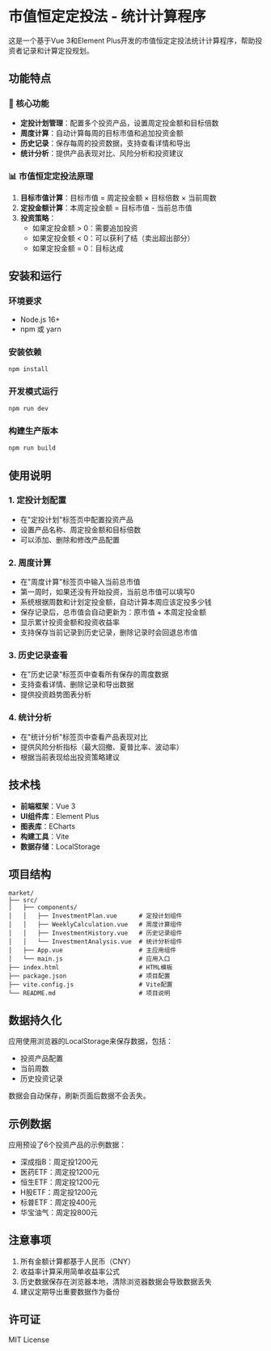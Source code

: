 # 市值恒定定投法 - 统计计算程序

这是一个基于Vue 3和Element Plus开发的市值恒定定投法统计计算程序，帮助投资者记录和计算定投规划。

## 功能特点

### 🎯 核心功能
- **定投计划管理**：配置多个投资产品，设置周定投金额和目标倍数
- **周度计算**：自动计算每周的目标市值和追加投资金额
- **历史记录**：保存每周的投资数据，支持查看详情和导出
- **统计分析**：提供产品表现对比、风险分析和投资建议

### 📊 市值恒定定投法原理
1. **目标市值计算**：目标市值 = 周定投金额 × 目标倍数 × 当前周数
2. **定投金额计算**：本周定投金额 = 目标市值 - 当前总市值
3. **投资策略**：
   - 如果定投金额 > 0：需要追加投资
   - 如果定投金额 < 0：可以获利了结（卖出超出部分）
   - 如果定投金额 = 0：目标达成

## 安装和运行

### 环境要求
- Node.js 16+
- npm 或 yarn

### 安装依赖
```bash
npm install
```

### 开发模式运行
```bash
npm run dev
```

### 构建生产版本
```bash
npm run build
```

## 使用说明

### 1. 定投计划配置
- 在"定投计划"标签页中配置投资产品
- 设置产品名称、周定投金额和目标倍数
- 可以添加、删除和修改产品配置

### 2. 周度计算
- 在"周度计算"标签页中输入当前总市值
- 第一周时，如果还没有开始投资，当前总市值可以填写0
- 系统根据周数和计划定投金额，自动计算本周应该定投多少钱
- 保存记录后，总市值会自动更新为：原市值 + 本周定投金额
- 显示累计投资金额和投资收益率
- 支持保存当前记录到历史记录，删除记录时会回退总市值

### 3. 历史记录查看
- 在"历史记录"标签页中查看所有保存的周度数据
- 支持查看详情、删除记录和导出数据
- 提供投资趋势图表分析

### 4. 统计分析
- 在"统计分析"标签页中查看产品表现对比
- 提供风险分析指标（最大回撤、夏普比率、波动率）
- 根据当前表现给出投资策略建议

## 技术栈

- **前端框架**：Vue 3
- **UI组件库**：Element Plus
- **图表库**：ECharts
- **构建工具**：Vite
- **数据存储**：LocalStorage

## 项目结构

```
market/
├── src/
│   ├── components/
│   │   ├── InvestmentPlan.vue      # 定投计划组件
│   │   ├── WeeklyCalculation.vue   # 周度计算组件
│   │   ├── InvestmentHistory.vue   # 历史记录组件
│   │   └── InvestmentAnalysis.vue  # 统计分析组件
│   ├── App.vue                     # 主应用组件
│   └── main.js                     # 应用入口
├── index.html                      # HTML模板
├── package.json                    # 项目配置
├── vite.config.js                  # Vite配置
└── README.md                       # 项目说明
```

## 数据持久化

应用使用浏览器的LocalStorage来保存数据，包括：
- 投资产品配置
- 当前周数
- 历史投资记录

数据会自动保存，刷新页面后数据不会丢失。

## 示例数据

应用预设了6个投资产品的示例数据：
- 深成指B：周定投1200元
- 医药ETF：周定投1200元
- 恒生ETF：周定投1200元
- H股ETF：周定投1200元
- 标普ETF：周定投400元
- 华宝油气：周定投800元

## 注意事项

1. 所有金额计算都基于人民币（CNY）
2. 收益率计算采用简单收益率公式
3. 历史数据保存在浏览器本地，清除浏览器数据会导致数据丢失
4. 建议定期导出重要数据作为备份

## 许可证

MIT License 